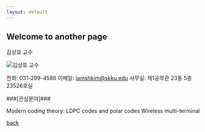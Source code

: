 ```yaml
---
layout: default
---
```


## Welcome to another page

김상효 교수

![김상효 교수](https://ice.skku.edu/_attach/professor/EGcvfBppaXBFCkuRshkm.jpg)

전화: 031-299-4586
이메일: iamshkim@skku.edu
사무실: 제1공학관 23동 5층 23526호실

###[관심분야]###

Modern coding theory: LDPC codes and polar codes Wireless multi-terminal

[back](./)
